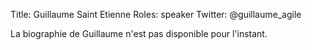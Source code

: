Title: Guillaume Saint Etienne
Roles: speaker
Twitter: @guillaume_agile

La biographie de Guillaume n'est pas disponible pour l'instant.


